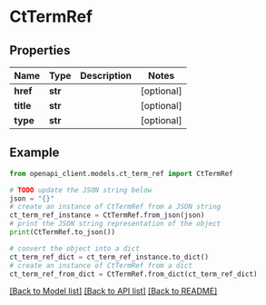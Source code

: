 # CtTermRef


## Properties

Name | Type | Description | Notes
------------ | ------------- | ------------- | -------------
**href** | **str** |  | [optional] 
**title** | **str** |  | [optional] 
**type** | **str** |  | [optional] 

## Example

```python
from openapi_client.models.ct_term_ref import CtTermRef

# TODO update the JSON string below
json = "{}"
# create an instance of CtTermRef from a JSON string
ct_term_ref_instance = CtTermRef.from_json(json)
# print the JSON string representation of the object
print(CtTermRef.to_json())

# convert the object into a dict
ct_term_ref_dict = ct_term_ref_instance.to_dict()
# create an instance of CtTermRef from a dict
ct_term_ref_from_dict = CtTermRef.from_dict(ct_term_ref_dict)
```
[[Back to Model list]](../README.md#documentation-for-models) [[Back to API list]](../README.md#documentation-for-api-endpoints) [[Back to README]](../README.md)


